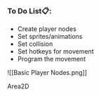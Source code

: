 ### To Do List📋:
- Create player nodes
- Set sprites/animations
- Set collision
- Set hotkeys for movement
- Program the movement

![[Basic Player Nodes.png]]

Area2D